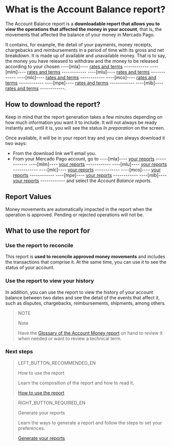 
# What is the Account Balance report?


The Account Balance report is a **downloadable report that allows you to view the operations that affected the money in your account**, that is, the movements that affected the balance of your money in Mercado Pago.

It contains, for example, the detail of your payments, money receipts, chargebacks and reimbursements in a period of time with its gross and net breakdown. It is made up of available and unavailable money. That is to say, the money you have released to withdraw and the money to be released according to your chosen ----[mla]---- [rates and terms](https://www.mercadopago.com.ar/settings/release-options) ------------ ----[mlm]---- [rates and terms](https://www.mercadopago.com.mx/settings/release-options) ------------ ----[mlu]---- [rates and terms](https://www.mercadopago.com.uy/settings/release-options) ------------ ----[mlc]---- [rates and terms](https://www.mercadopago.com.cl/settings/release-options) ------------ ----[mco]---- [rates and terms](https://www.mercadopago.com.co/settings/release-options) ------------ ----[mpe]---- [rates and terms](https://www.mercadopago.com.pe/settings/release-options) ------------ ----[mlb]---- [rates and terms](https://www.mercadopago.com.br/settings/release-options) ------------.

## How to download the report?

Keep in mind that the report generation takes a few minutes depending on how much information you want it to include. It will not always be ready instantly and, until it is, you will see the status *In preparation* on the screen.
 
Once available, it will be in your report tray and you can always download it two ways:

* From the download link we’ll email you.
* From your Mercado Pago account, go to ----[mla]---- [your reports](https://www.mercadopago.com.ar/balance/reports?page=1#!/settlement-report) ------------ ----[mlm]---- [your reports](https://www.mercadopago.com.mx/balance/reports?page=1#!/settlement-report) ------------ ----[mlu]---- [your reports](https://www.mercadopago.com.uy/balance/reports?page=1#!/settlement-report) ------------ ----[mlc]---- [your reports](https://www.mercadopago.cl/balance/reports?page=1#!/settlement-report) ------------ ----[mco]---- [your reports](https://www.mercadopago.com.co/balance/reports?page=1#!/settlement-report) ------------ ----[mpe]---- [your reports](https://www.mercadopago.com.pe/balance/reports?page=1#!/settlement-report) ------------ ----[mlb]---- [your reports](https://www.mercadopago.com.br/balance/reports?page=1#!/settlement-report) ------------ and select the *Account Balance reports*.


## Report Values

Money movements are automatically impacted in the report when the operation is approved. Pending or rejected operations will not be.

## What to use the report for 

### Use the report to reconcile

This report is **used to reconcile approved money movements** and includes the transactions that comprise it. At the same time, you can use it to see the status of your account.

### Use the report to view your history

In addition, you can use the report to view the history of your account balance between two dates and see the detail of the events that affect it, such as disputes, chargebacks, reimbursements, shipments, among others.

> NOTE
>
> Note
>
> Have the [Glossary of the Account Money report](https://www.mercadopago[FAKER][URL][DOMAIN]/developers/en/guides/additional-content/reports/account-money/glossary) on hand to review it when needed or want to review a technical term.



### Next steps

> LEFT_BUTTON_RECOMMENDED_EN
>
> How to use the report
>
> Learn the composition of the report and how to read it.
>
> [How to use the report](https://www.mercadopago[FAKER][URL][DOMAIN]/developers/en/guides/additional-content/reports/account-money/how-to-use)

> RIGHT_BUTTON_REQUIRED_EN
>
> Generate your reports
>
> Learn the ways to generate a report and follow the steps to set your preferences.
>
> [Generate your reports](https://www.mercadopago[FAKER][URL][DOMAIN]/developers/en/guides/additional-content/reports/account-money/generate)
